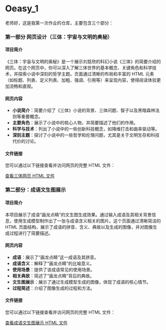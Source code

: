 # Oeasy_1
老师好，这是我第一次作业的仓库，主要包含三个部分：

### 第一部分 网页设计（三体：宇宙与文明的奥秘）

#### 项目简介

《三体：宇宙与文明的奥秘》是一个展示刘慈欣的科幻小说《三体》的简要介绍的网页。在这个网页中，你可以深入了解三体世界的基本概念、关键角色和科学技术，并探索小说中深刻的哲学主题。页面通过清晰的布局和丰富的 HTML 元素（如标题、列表、定义列表、加粗、强调、引用等）来呈现内容，使得阅读体验更加流畅和直观。

#### 网页内容

- **小说简介**：简要介绍了《三体》小说的背景、三体问题、智子以及黑暗森林法则等重要概念。
- **主要角色**：展示了小说中的核心人物，并简要描述了他们的作用。
- **科学与技术**：列出了小说中的一些创新科技概念，如降维打击和曲率驱动等。
- **深刻主题**：探讨了小说中的一些哲学和伦理问题，尤其是关于文明生存和科技代价的讨论。

#### 文件链接

您可以通过以下链接查看并访问网页的完整 HTML 文件：

[查看三体网页 HTML 文件](https://sokachcarpediem.github.io/Oeasy_1/%E7%BD%91%E9%A1%B5%E8%AE%BE%E8%AE%A1.html)

### 第二部分：成语文生图展示

#### 项目简介

本项目展示了成语“画龙点睛”的文生图生成效果。通过输入成语及其相关背景信息，使用生成模型制作出了一张与成语含义相关的图片。这个页面通过清晰简洁的 HTML 页面结构，展示了成语的拼音、含义、典故以及生成的图像，并对图像生成过程进行了简要描述。

#### 网页内容

- **成语**：展示了“画龙点睛”这一成语及其拼音。
- **成语含义**：解释了“画龙点睛”的比喻意义。
- **使用场景**：提供了该成语常见的使用场景。
- **相关典故**：简述了“画龙点睛”背后的典故。
- **文生图展示**：展示了通过生成模型生成的图像，体现了成语的核心情节。
- **过程简述**：介绍了图像生成的过程和方法。

#### 文件链接

您可以通过以下链接查看并访问网页的完整 HTML 文件：

[查看成语文生图展示 HTML 文件](https://sokachcarpediem.github.io/Oeasy_1/%E6%96%87%E7%94%9F%E5%9B%BE.html)

